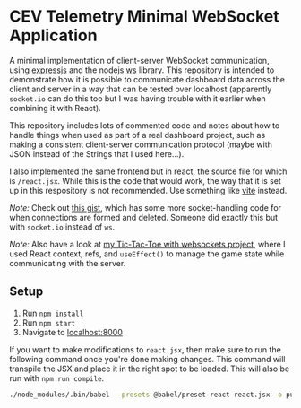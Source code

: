 # CEV Telemetry Minimal WebSocket Application

A minimal implementation of client-server WebSocket communication, using [expressjs](https://expressjs.com) and the nodejs [ws](https://github.com/websockets/ws) library. This repository is intended to demonstrate how it is possible to communicate dashboard data across the client and server in a way that can be tested over localhost (apparently `socket.io` can do this too but I was having trouble with it earlier when combining it with React).

This repository includes lots of commented code and notes about how to handle things when used as part of a real dashboard project, such as making a consistent client-server communication protocol (maybe with JSON instead of the Strings that I used here...).

I also implemented the same frontend but in react, the source file for which is `/react.jsx`. While this is the code that would work, the way that it is set up in this respository is not recommended. Use something like [vite](https://vitejs.dev) instead.

_Note:_ Check out [this gist](https://github.com/luciopaiva/socketio-with-express/blob/master/server.js), which has some more socket-handling code for when connections are formed and deleted. Someone did exactly this but with `socket.io` instead of `ws`.

_Note:_ Also have a look at [my Tic-Tac-Toe with websockets project](https://github.com/Jklein64/tictactoe), where I used React context, refs, and `useEffect()` to manage the game state while communicating with the server.

## Setup

1. Run `npm install`
2. Run `npm start`
3. Navigate to [localhost:8000](http://localhost:8000)

If you want to make modifications to `react.jsx`, then make sure to run the following command once you're done making changes. This command will transpile the JSX and place it in the right spot to be loaded. This will also be run with `npm run compile`.

```bash
./node_modules/.bin/babel --presets @babel/preset-react react.jsx -o public/react.js
```
